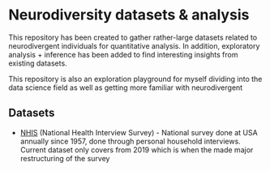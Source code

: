 # Neurodiversity datasets & analysis

This repository has been created to gather rather-large datasets related to neurodivergent individuals for quantitative analysis. In addition, exploratory analysis + inference has been added to find interesting insights from existing datasets. 

This repository is also an exploration playground for myself dividing into the data science field as well as getting more familiar with neurodivergent 


## Datasets
* [NHIS](https://www.cdc.gov/nchs/nhis/index.htm) (National Health Interview Survey) - National survey done at USA annually since 1957, done through personal household interviews. Current dataset only covers from 2019 which is when the made major restructuring of the survey

